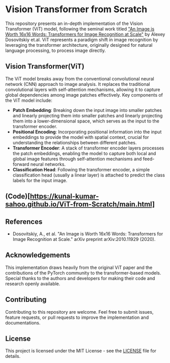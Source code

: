 # Vision Transformer from Scratch

This repository presents an in-depth implementation of the Vision Transformer (ViT) model, following the seminal work titled ["An Image is Worth 16x16 Words: Transformers for Image Recognition at Scale"](https://arxiv.org/abs/2010.11929) by Alexey Dosovitskiy et.al. ViT represents a paradigm shift in image recognition by leveraging the transformer architecture, originally designed for natural language processing, to process image directly.

## Vision Transformer(ViT)

The ViT model breaks away from the conventional convolutional neural network (CNN) approach to image analysis. It replaces the traditional convolutional layers with self-attention mechanisms, allowing it to capture global dependencies among image patches effectively. Key components of the ViT model include:

* **Patch Embedding**: Breaking down the input image into smaller patches and linearly projecting them into smaller patches and linearly projecting them into a lower-dimensional space, which serves as the input to the transformer encoder.
* **Positional Encoding**: Incorporating positional information into the input embeddings to provide the model with spatial context, crucial for understanding the relationships between different patches.
* **Transformer Encoder**: A stack of transformer encoder layers processes the patch embeddings, enabling the model to capture both local and global image features through self-attention mechanisms and feed-forward neural networks.
* **Classification Head**: Following the transformer encoder, a simple classification head (usually a linear layer) is attached to predict the class labels for the input image.

## (Code)[https://kunal-kumar-sahoo.github.io/ViT-from-Scratch/main.html]

## References

* Dosovitskiy, A., et al. "An Image is Worth 16x16 Words: Transformers for Image Recognition at Scale." arXiv preprint arXiv:2010.11929 (2020).

## Acknowledgements

This implementation draws heavily from the original ViT paper and the contributions of the PyTorch community to the transformer-based models. Special thanks to the authors and developers for making their code and research openly available.

## Contributing

Contributing to this repository are welcome. Feel free to submit issues, feature requests, or pull requests to improve the implementation and documentations.

## License

This project is licensed under the MIT License - see the [LICENSE](LICENSE) file for details.
